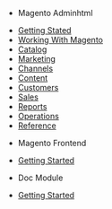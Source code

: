 - Magento Adminhtml
* [Getting Stated](/adminhtml/UserGuide/Getting_Started/Index.md)
* [Working With Magento](/adminhtml/UserGuide/Index.md)
* [Catalog](/adminhtml/UserGuide/Catalog/Index.md)
* [Marketing](/adminhtml/UserGuide/Marketing/Index.md)
* [Channels](/adminhtml/UserGuide/Channels/Index.md)
* [Content](/adminhtml/UserGuide/Content/Index.md)
* [Customers](/adminhtml/UserGuide/Customers/Index.md)
* [Sales](/adminhtml/UserGuide/Sales/Index.md)
* [Reports](/adminhtml/UserGuide/Reports/Index.md)
* [Operations](/adminhtml/UserGuide/Operations/Index.md)
* [Reference](/adminhtml/UserGuide/Reference/Index.md)

- Magento Frontend
* [Getting Started](/frontend/)

- Doc Module
* [Getting Started](/docs/)
